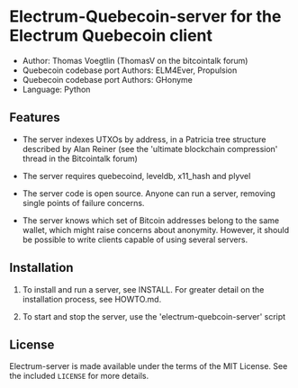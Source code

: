 Electrum-Quebecoin-server for the Electrum Quebecoin client
=========================================

  * Author: Thomas Voegtlin (ThomasV on the bitcointalk forum)
  * Quebecoin codebase port Authors: ELM4Ever, Propulsion
  * Quebecoin codebase port Authors: GHonyme
  * Language: Python

Features
--------

  * The server indexes UTXOs by address, in a Patricia tree structure
    described by Alan Reiner (see the 'ultimate blockchain
    compression' thread in the Bitcointalk forum)

  * The server requires quebecoind, leveldb, x11_hash and plyvel

  * The server code is open source. Anyone can run a server, removing
    single points of failure concerns.

  * The server knows which set of Bitcoin addresses belong to the same
    wallet, which might raise concerns about anonymity. However, it
    should be possible to write clients capable of using several
    servers.

Installation
------------

  1. To install and run a server, see INSTALL. For greater
     detail on the installation process, see HOWTO.md.

  2. To start and stop the server, use the 'electrum-quebcoin-server' script



License
-------

Electrum-server is made available under the terms of the MIT License.
See the included `LICENSE` for more details.
